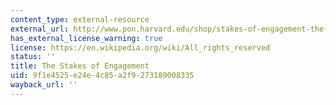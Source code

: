```yaml
---
content_type: external-resource
external_url: http://www.pon.harvard.edu/shop/stakes-of-engagement-the-2/
has_external_license_warning: true
license: https://en.wikipedia.org/wiki/All_rights_reserved
status: ''
title: The Stakes of Engagement
uid: 9f1e4525-e24e-4c85-a2f9-273189008335
wayback_url: ''
---
```

